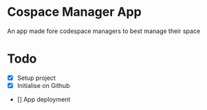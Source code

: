 # Cospace Manager App

An app made fore codespace managers to best manage their space

# Todo

- [x] Setup project
- [x] Initialise on Github
- [] App deployment
